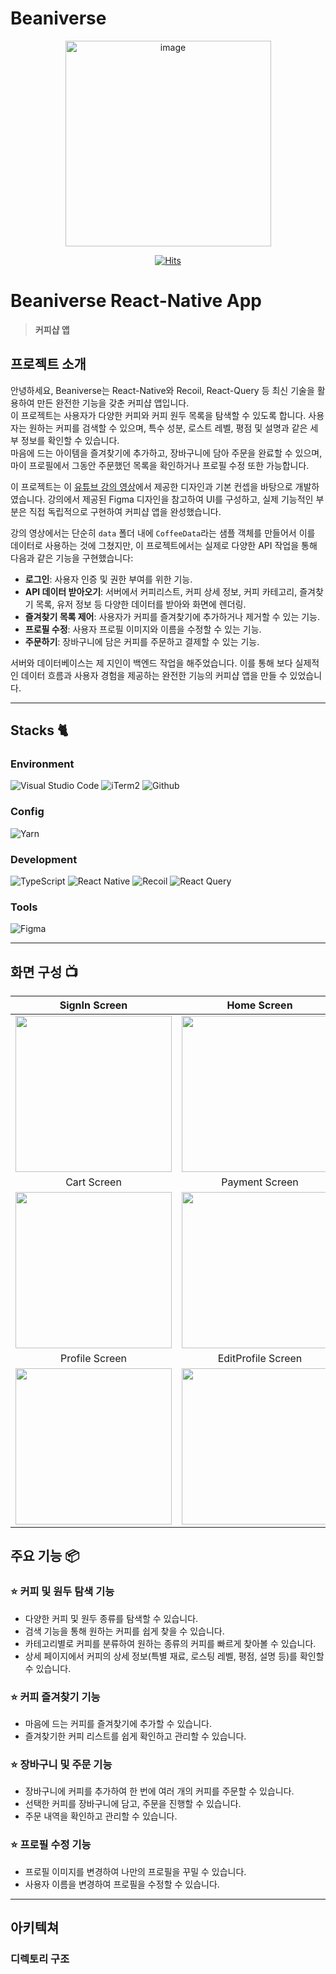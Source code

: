 # Beaniverse

<div align="center">
<img width="329" alt="image" src="https://github.com/user-attachments/assets/8e0a13f6-fba5-40ae-b83e-b56f980d79b6">

[![Hits](https://hits.seeyoufarm.com/api/count/incr/badge.svg?url=https%3A%2F%2Fgithub.com%2Fcrucial-sub%2Fbeaniverse&count_bg=%2379C83D&title_bg=%23555555&icon=&icon_color=%23E7E7E7&title=hits&edge_flat=false)](https://hits.seeyoufarm.com)

</div>

# Beaniverse React-Native App

> **커피샵 앱**

## 프로젝트 소개

안녕하세요, Beaniverse는 React-Native와 Recoil, React-Query 등 최신 기술을 활용하여 만든 완전한 기능을 갖춘 커피샵 앱입니다.</br>
이 프로젝트는 사용자가 다양한 커피와 커피 원두 목록을 탐색할 수 있도록 합니다. 사용자는 원하는 커피를 검색할 수 있으며, 특수 성분, 로스트 레벨, 평점 및 설명과 같은 세부 정보를 확인할 수 있습니다.</br>
마음에 드는 아이템을 즐겨찾기에 추가하고, 장바구니에 담아 주문을 완료할 수 있으며, 마이 프로필에서 그동안 주문했던 목록을 확인하거나 프로필 수정 또한 가능합니다.

이 프로젝트는 이 <a href="https://youtu.be/W1Co2M-gsQE?feature=shared">유튜브 강의 영상</a>에서 제공한 디자인과 기본 컨셉을 바탕으로 개발하였습니다. 강의에서 제공된 Figma 디자인을 참고하여 UI를 구성하고, 실제 기능적인 부분은 직접 독립적으로 구현하여 커피샵 앱을 완성했습니다.

강의 영상에서는 단순히 `data` 폴더 내에 `CoffeeData`라는 샘플 객체를 만들어서 이를 데이터로 사용하는 것에 그쳤지만, 이 프로젝트에서는 실제로 다양한 API 작업을 통해 다음과 같은 기능을 구현했습니다:

- **로그인**: 사용자 인증 및 권한 부여를 위한 기능.
- **API 데이터 받아오기**: 서버에서 커피리스트, 커피 상세 정보, 커피 카테고리, 즐겨찾기 목록, 유저 정보 등 다양한 데이터를 받아와 화면에 렌더링.
- **즐겨찾기 목록 제어**: 사용자가 커피를 즐겨찾기에 추가하거나 제거할 수 있는 기능.
- **프로필 수정**: 사용자 프로필 이미지와 이름을 수정할 수 있는 기능.
- **주문하기**: 장바구니에 담은 커피를 주문하고 결제할 수 있는 기능.

서버와 데이터베이스는 제 지인이 백엔드 작업을 해주었습니다. 이를 통해 보다 실제적인 데이터 흐름과 사용자 경험을 제공하는 완전한 기능의 커피샵 앱을 만들 수 있었습니다.

---

## Stacks 🐈

### Environment

![Visual Studio Code](https://img.shields.io/badge/Visual%20Studio%20Code-007ACC?style=for-the-badge&logo=Visual%20Studio%20Code&logoColor=white)
![iTerm2](https://img.shields.io/badge/iTerm2-000000?style=for-the-badge&logo=iterm2&logoColor=white)
![Github](https://img.shields.io/badge/GitHub-181717?style=for-the-badge&logo=GitHub&logoColor=white)

### Config

![Yarn](https://img.shields.io/badge/Yarn-2C8EBB?style=for-the-badge&logo=yarn&logoColor=white)

### Development

![TypeScript](https://img.shields.io/badge/TypeScript-3178C6?style=for-the-badge&logo=TypeScript&logoColor=white)
![React Native](https://img.shields.io/badge/React%20Native-61DAFB?style=for-the-badge&logo=react&logoColor=black)
![Recoil](https://img.shields.io/badge/Recoil-3578E5?style=for-the-badge&logo=recoil&logoColor=white)
![React Query](https://img.shields.io/badge/React%20Query-FF4154?style=for-the-badge&logo=react%20query&logoColor=white)

### Tools

![Figma](https://img.shields.io/badge/figma-F24E1E.svg?style=for-the-badge&logo=figma&logoColor=white)

---

## 화면 구성 📺

|                                              SignIn Screen                                               |                                               Home Screen                                                |                                              Detail Screen                                               |
| :------------------------------------------------------------------------------------------------------: | :------------------------------------------------------------------------------------------------------: | :------------------------------------------------------------------------------------------------------: |
| <img width="250" src="https://github.com/user-attachments/assets/b84037a4-fabf-4c85-992f-0252ed46f615"/> | <img width="250" src="https://github.com/user-attachments/assets/60741e4a-3605-47cf-9aa1-8127bcc4ecbd"/> | <img width="250" src="https://github.com/user-attachments/assets/746ed239-d242-4de6-a4de-774c8af7aead"/> |
|                                               Cart Screen                                                |                                              Payment Screen                                              |                                             Favorites Screen                                             |
| <img width="250" src="https://github.com/user-attachments/assets/f8870e05-7f63-454b-ab8d-289e07312349"/> | <img width="250" src="https://github.com/user-attachments/assets/bc4ee6a7-aa6f-4683-baa6-8f63e6eee5c3"/> | <img width="250" src="https://github.com/user-attachments/assets/bfdef092-4f76-4a26-bc42-6a2475bcf3a1"/> |
|                                              Profile Screen                                              |                                            EditProfile Screen                                            |                                           OrderHistory Screen                                            |
| <img width="250" src="https://github.com/user-attachments/assets/bfa184ea-692f-4c01-9892-491e12a06c82"/> | <img width="250" src="https://github.com/user-attachments/assets/6b96bf57-40e1-4bf2-81b7-a5b14d358e20"/> | <img width="250" src="https://github.com/user-attachments/assets/845b9211-09cf-4132-bf35-aa1d86ac6419"/> |

## 주요 기능 📦

### ⭐️ 커피 및 원두 탐색 기능

- 다양한 커피 및 원두 종류를 탐색할 수 있습니다.
- 검색 기능을 통해 원하는 커피를 쉽게 찾을 수 있습니다.
- 카테고리별로 커피를 분류하여 원하는 종류의 커피를 빠르게 찾아볼 수 있습니다.
- 상세 페이지에서 커피의 상세 정보(특별 재료, 로스팅 레벨, 평점, 설명 등)를 확인할 수 있습니다.

### ⭐️ 커피 즐겨찾기 기능

- 마음에 드는 커피를 즐겨찾기에 추가할 수 있습니다.
- 즐겨찾기한 커피 리스트를 쉽게 확인하고 관리할 수 있습니다.

### ⭐️ 장바구니 및 주문 기능

- 장바구니에 커피를 추가하여 한 번에 여러 개의 커피를 주문할 수 있습니다.
- 선택한 커피를 장바구니에 담고, 주문을 진행할 수 있습니다.
- 주문 내역을 확인하고 관리할 수 있습니다.

### ⭐️ 프로필 수정 기능

- 프로필 이미지를 변경하여 나만의 프로필을 꾸밀 수 있습니다.
- 사용자 이름을 변경하여 프로필을 수정할 수 있습니다.

---

## 아키텍쳐

### 디렉토리 구조
